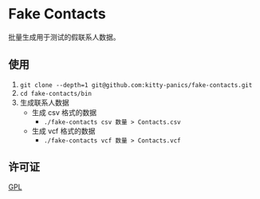 # Fake Contacts

批量生成用于测试的假联系人数据。

## 使用

1. `git clone --depth=1 git@github.com:kitty-panics/fake-contacts.git`
2. `cd fake-contacts/bin`
3. 生成联系人数据
    + 生成 csv 格式的数据
        + `./fake-contacts csv 数量 > Contacts.csv`
    + 生成 vcf 格式的数据
        + `./fake-contacts vcf 数量 > Contacts.vcf`

## 许可证

[GPL]

[GPL]: ./LICENSE
